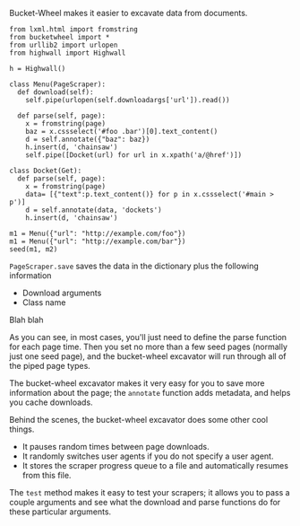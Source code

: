 Bucket-Wheel makes it easier to excavate data from documents.

    from lxml.html import fromstring
    from bucketwheel import *
    from urllib2 import urlopen
    from highwall import Highwall

    h = Highwall()

    class Menu(PageScraper):
      def download(self):
        self.pipe(urlopen(self.downloadargs['url']).read())

      def parse(self, page):
        x = fromstring(page)
        baz = x.cssselect('#foo .bar')[0].text_content()
        d = self.annotate({"baz": baz})
        h.insert(d, 'chainsaw')
        self.pipe([Docket(url) for url in x.xpath('a/@href')])

    class Docket(Get):
      def parse(self, page):
        x = fromstring(page)
        data= [{"text":p.text_content()} for p in x.cssselect('#main > p')]
        d = self.annotate(data, 'dockets')
        h.insert(d, 'chainsaw')

    m1 = Menu({"url": "http://example.com/foo"})
    m1 = Menu({"url": "http://example.com/bar"})
    seed(m1, m2)

`PageScraper.save` saves the data in the dictionary plus
the following information

* Download arguments
* Class name


Blah blah

As you can see, in most cases, you'll just need to define the parse
function for each page time. Then you set no more than a few seed pages
(normally just one seed page), and the bucket-wheel excavator will
run through all of the piped page types.

The bucket-wheel excavator makes it very easy for you to save more
information about the page; the `annotate` function adds metadata,
and helps you cache downloads.

Behind the scenes, the bucket-wheel excavator does some other cool things.

* It pauses random times between page downloads.
* It randomly switches user agents if you do not specify a user agent.
* It stores the scraper progress queue to a file and automatically
resumes from this file.

The `test` method makes it easy to test your scrapers; it allows
you to pass a couple arguments and see what the download and parse
functions do for these particular arguments.
